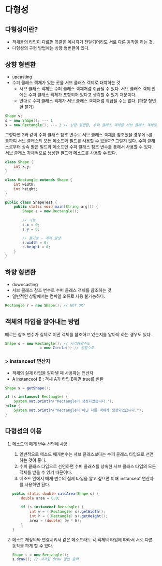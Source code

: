 # 다형성

## 다형성이란?

- 객체들의 타입이 다르면 똑같은 메시지가 전달되더라도 서로 다른 동작을 하는 것.
- 다형성의 구현 방법에는 상향 형변환이 있다.

## 상향 형변환

- upcasting
- 수퍼 클래스 객체가 있는 곳을 서브 클래스 객체로 대치하는 것
    - 서브 클래스 객체는 수퍼 클래스 객체처럼 취급될 수 있다. 서브 클래스 객체 안에는 수퍼 클래스 객체가 포함되어 있다고 생각할 수 있기 때문이다.
    - 반대로 수퍼 클래스 객체가 서브 클래스 객체처럼 취급될 수는 없다. (하향 형변환 불가)

```java
Shape s;
s = new Shape(); --- 1
s = new Rectangle(); --- 2 // 상향 형변환, 수퍼 클래스 객체를 서브 클래스 객체로 대치 가능
```

그렇다면 2와 같이 수퍼 클래스 참조 변수로 서브 클래스 객체를 참조했을 경우에 s를 통하여 서브 클래스의 모든 메소드와 필드를 사용할 수 있을까? 그렇지 않다. 수퍼 클래스로부터 상속 받은 필드와 메소드만 수퍼 클래스 참조 변수를 통해서 사용할 수 있다. 서브 클래스 자체적으로 생성한 필드와 메소드를 사용할 수 없다. 

```java
class Shape {
	int x,y;
}

class Rectangle extends Shape {
	int width;
	int height;
}

public class ShapeTest {
	public static void main(String arg[]) {
		Shape s = new Rectangle();
		
		// 가능
		s.x = 0;
		s.y = 0;

		// 불가능 - 에러 발생
		s.width = 0;
		s.height = 0;
	}
}
```

## 하향 형변환

- downcasting
- 서브 클래스 참조 변수로 수퍼 클래스 객체를 참조하는 것.
- 일반적인 상황에서는 컴파일 오류로 사용 불가능하다.

```java
Rectangle r = new Shape(); // NOT OK!
```

## 객체의 타입을 알아내는 방법

때로는 참조 변수가 실제로 어떤 객체를 참조하고 있는지를 알아야 하는 경우도 있다.

```java
Shape s = new Rectangle(); // 사각형일수도 
				= new Circle(); // 원일수도
```

### > instanceof 연산자

- 객체의 실제 타입을 알아낼 때 사용하는 연산자
- A instanceof B : 객체 A가 타입 B이면 true를 반환

```java
Shape s = getShape();

if (s instanceof Rectangle) {
	System.out.println("Rectangle이 생성되었습니다.");
}else {
	System.out.println("Rectangle이 아닌 다른 객체가 생성되었습니다.");
}
```

## 다형성의 이용

1. 메소드의 매개 변수 선언에 사용
    1. 일반적으로 메소드 매개변수는 서브 클래스보다는 수퍼 클래스 타입으로 선언하는 것이 좋다. 
    2. 수퍼 킅래스 타입으로 선언하면 수퍼 클래스를 상속한 서브 클래스 타입의 모든 객체를 받을 수 있기 때문이다. 
    3. 메소드 안에서 매개 변수의 실제 타입을 알고 싶으면 이때 instanceof 연산자를 사용하면 된다. 

    
    ```java
    public static double calcArea(Shape s) {
    	double area = 0.0;
    	
    	if (s instanceof Rectangle) {
    		int w = ((Rectangle) s).getWidth();
    		int h = ((Rectangle) s).getHeight();
    		area = (double) (w * h);
    	}
    }
    ```
    

1. 메소드 재정의와 연결시켜서 같은 메소드라도 각 객체의 타입에 따라서 서로 다른 동작을 하게 할 수 있다.
    
    ```java
    Shape s = new Rectangle();
    s.draw(); // 사각형 draw 방법 출력 
    ```